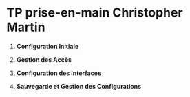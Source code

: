 # TP prise-en-main Christopher Martin

1. **Configuration Initiale**


2. **Gestion des Accès**


3. **Configuration des Interfaces**


4. **Sauvegarde et Gestion des Configurations**